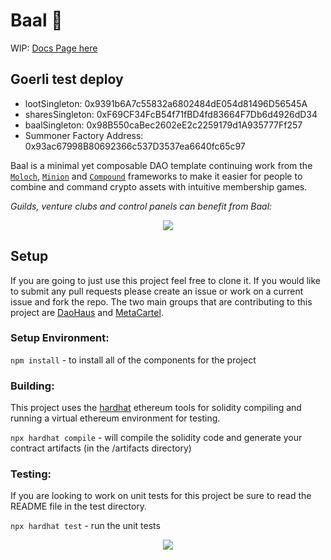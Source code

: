 # Baal 👺

WIP: [Docs Page here](https://baal-docs.vercel.app/)

## Goerli test deploy

- lootSingleton: 0x9391b6A7c55832a6802484dE054d81496D56545A
- sharesSingleton: 0xF69CF34FcB54f71fBD4fd83664F7Db6d4926dD34
- baalSingleton: 0x98B550caBec2602eE2c2259179d1A935777Ff257
- Summoner Factory Address: 0x93ac67998B80692366c537D3537ea6640fc65c97


Baal is a minimal yet composable DAO template continuing work from the [`Moloch`](https://github.com/MolochVentures/moloch), [`Minion`](https://github.com/raid-guild/moloch-minion) and [`Compound`](https://github.com/compound-finance/compound-protocol/tree/master/contracts/Governance) frameworks to make it easier for people to combine and command crypto assets with intuitive membership games.

*Guilds, venture clubs and control panels can benefit from Baal:* 

<p align="center"><img src="https://media.giphy.com/media/rgwNTGFUbNTgsgiYha/giphy.gif"></p>

## Setup

If you are going to just use this project feel free to clone it.  If you would like to submit any pull requests please create an issue or work on a current issue and fork the repo.  The two main groups that are contributing to this project are [DaoHaus](https://discord.com/channels/709210493549674598) and [MetaCartel](https://discord.com/channels/702325961433284609).

### Setup Environment:

`npm install` - to install all of the components for the project

### Building:

This project uses the [hardhat](https://hardhat.org/) ethereum tools for solidity compiling and running a virtual ethereum environment for testing.

`npx hardhat compile` - will compile the solidity code and generate your contract artifacts (in the /artifacts directory)

### Testing:

If you are looking to work on unit tests for this project be sure to read the README file in the test directory.

`npx hardhat test` - run the unit tests


<p align="center"><img src="https://media.giphy.com/media/rgwNTGFUbNTgsgiYha/giphy.gif"></p>
